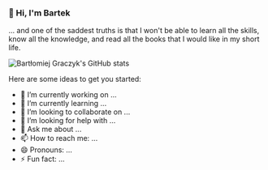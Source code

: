 ### 👋 Hi, I'm Bartek

... and one of the saddest truths is that I won't be able to learn all the skills, know all the knowledge, and read all the books that I would like in my short life.

![Bartłomiej Graczyk's GitHub stats](https://github-readme-stats.vercel.app/api?username=bartlomiejgraczyk&show_icons=true&theme=onedark&hide_border=true&include_all_commits=true&count_private=true&hide_rank=true)


Here are some ideas to get you started:

- 🔭 I’m currently working on ...
- 🌱 I’m currently learning ...
- 👯 I’m looking to collaborate on ...
- 🤔 I’m looking for help with ...
- 💬 Ask me about ...
- 📫 How to reach me: ...
- 😄 Pronouns: ...
- ⚡ Fun fact: ...


